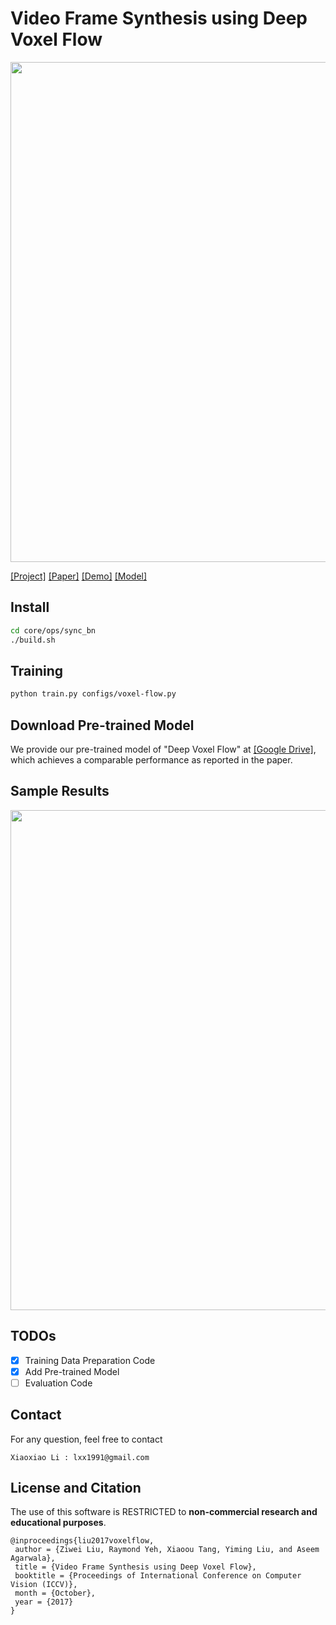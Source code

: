 # Video Frame Synthesis using Deep Voxel Flow

<img src='./assets/demo_teaser.png' width=800>


[[Project]](https://liuziwei7.github.io/projects/VoxelFlow) [[Paper]](https://arxiv.org/abs/1702.02463) [[Demo]](https://liuziwei7.github.io/projects/voxelflow/demo.html) [[Model]](https://drive.google.com/file/d/1FB-mpS4UokiLriDBNJSBmozMQRH0Qez1/view) 

## Install
```bash
cd core/ops/sync_bn
./build.sh
```

## Training
```bash
python train.py configs/voxel-flow.py
```

## Download Pre-trained Model
We provide our pre-trained model of "Deep Voxel Flow" at [[Google Drive]](https://drive.google.com/file/d/1FB-mpS4UokiLriDBNJSBmozMQRH0Qez1/view), which achieves a comparable performance as reported in the paper. 

## Sample Results

<img src='./assets/demo.gif' width=800>

## TODOs
  - [x] Training Data Preparation Code
  - [x] Add Pre-trained Model
  - [ ] Evaluation Code

## Contact
For any question, feel free to contact
```
Xiaoxiao Li : lxx1991@gmail.com
```

## License and Citation
The use of this software is RESTRICTED to **non-commercial research and educational purposes**.

```
@inproceedings{liu2017voxelflow,
 author = {Ziwei Liu, Raymond Yeh, Xiaoou Tang, Yiming Liu, and Aseem Agarwala},
 title = {Video Frame Synthesis using Deep Voxel Flow},
 booktitle = {Proceedings of International Conference on Computer Vision (ICCV)},
 month = {October},
 year = {2017} 
}
```
